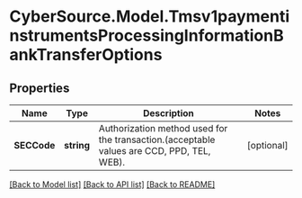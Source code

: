 # CyberSource.Model.Tmsv1paymentinstrumentsProcessingInformationBankTransferOptions
## Properties

Name | Type | Description | Notes
------------ | ------------- | ------------- | -------------
**SECCode** | **string** | Authorization method used for the transaction.(acceptable values are CCD, PPD, TEL, WEB). | [optional] 

[[Back to Model list]](../README.md#documentation-for-models) [[Back to API list]](../README.md#documentation-for-api-endpoints) [[Back to README]](../README.md)

